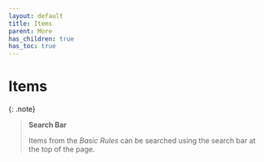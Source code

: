 ```yaml
---
layout: default
title: Items
parent: More
has_children: true
has_toc: true
---
```


# Items

{: .note}
> **Search Bar**
>
> Items from the _Basic Rules_ can be searched using the search bar at the top of the page.